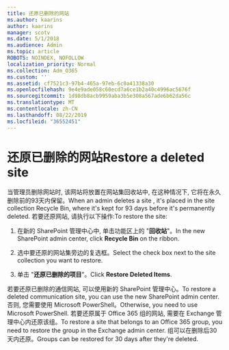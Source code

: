 ```yaml
---
title: 还原已删除的网站
ms.author: kaarins
author: kaarins
manager: scotv
ms.date: 5/1/2018
ms.audience: Admin
ms.topic: article
ROBOTS: NOINDEX, NOFOLLOW
localization_priority: Normal
ms.collection: Adm_O365
ms.custom: ''
ms.assetid: cf7521c3-97b4-465a-97eb-6c0a41338a30
ms.openlocfilehash: 9e4e9ade058c60ecd7a6ce1b2a40c4996ac5676f
ms.sourcegitcommit: 1d98db8acb9959aba3b5e308a567ade6b62da56c
ms.translationtype: MT
ms.contentlocale: zh-CN
ms.lasthandoff: 08/22/2019
ms.locfileid: "36552451"
---
```

# <a name="restore-a-deleted-site"></a><span data-ttu-id="b643d-102">还原已删除的网站</span><span class="sxs-lookup"><span data-stu-id="b643d-102">Restore a deleted site</span></span>

<span data-ttu-id="b643d-103">当管理员删除网站时, 该网站将放置在网站集回收站中, 在这种情况下, 它将在永久删除前的93天内保留。</span><span class="sxs-lookup"><span data-stu-id="b643d-103">When an admin deletes a site , it's placed in the site collection Recycle Bin, where it's kept for 93 days before it's permanently deleted.</span></span> <span data-ttu-id="b643d-104">若要还原网站, 请执行以下操作:</span><span class="sxs-lookup"><span data-stu-id="b643d-104">To restore the site:</span></span>
  
1. <span data-ttu-id="b643d-105">在新的 SharePoint 管理中心中, 单击功能区上的 "**回收站**"。</span><span class="sxs-lookup"><span data-stu-id="b643d-105">In the new SharePoint admin center, click **Recycle Bin** on the ribbon.</span></span> 
    
2. <span data-ttu-id="b643d-106">选中要还原的网站集旁边的复选框。</span><span class="sxs-lookup"><span data-stu-id="b643d-106">Select the check box next to the site collection you want to restore.</span></span>
    
3. <span data-ttu-id="b643d-107">单击 "**还原已删除的项目**"。</span><span class="sxs-lookup"><span data-stu-id="b643d-107">Click **Restore Deleted Items**.</span></span>
    
<span data-ttu-id="b643d-108">若要还原已删除的通信网站, 可以使用新的 SharePoint 管理中心。</span><span class="sxs-lookup"><span data-stu-id="b643d-108">To restore a deleted communication site, you can use the new SharePoint admin center.</span></span> <span data-ttu-id="b643d-109">否则, 您需要使用 Microsoft PowerShell。</span><span class="sxs-lookup"><span data-stu-id="b643d-109">Otherwise, you need to use Microsoft PowerShell.</span></span> <span data-ttu-id="b643d-110">若要还原属于 Office 365 组的网站, 需要在 Exchange 管理中心内还原该组。</span><span class="sxs-lookup"><span data-stu-id="b643d-110">To restore a site that belongs to an Office 365 group, you need to restore the group in the Exchange admin center.</span></span> <span data-ttu-id="b643d-111">组可以在删除后30天内还原。</span><span class="sxs-lookup"><span data-stu-id="b643d-111">Groups can be restored for 30 days after they're deleted.</span></span>
  

